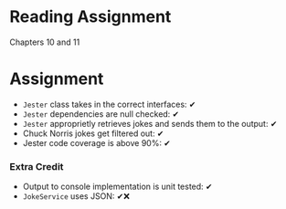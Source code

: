 ﻿# Reading Assignment
Chapters 10 and 11

# Assignment

- `Jester` class takes in the correct interfaces: ✔
- `Jester` dependencies are null checked: ✔
- `Jester` approprietly retrieves jokes and sends them to the output: ✔
- Chuck Norris jokes get filtered out: ✔
- Jester code coverage is above 90%: ✔

### Extra Credit
- Output to console implementation is unit tested: ✔
- `JokeService` uses JSON: ✔❌
